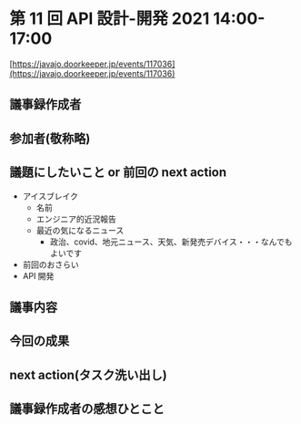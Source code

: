 # 第 11 回 API 設計-開発 2021 14:00-17:00

[https://javajo.doorkeeper.jp/events/117036](https://javajo.doorkeeper.jp/events/117036)

## 議事録作成者


## 参加者(敬称略)



## 議題にしたいこと or 前回の next action

- アイスブレイク
  - 名前
  - エンジニア的近況報告
  - 最近の気になるニュース
    - 政治、covid、地元ニュース、天気、新発売デバイス・・・なんでもよいです
- 前回のおさらい
- API 開発

## 議事内容



## 今回の成果


## next action(タスク洗い出し)


## 議事録作成者の感想ひとこと
